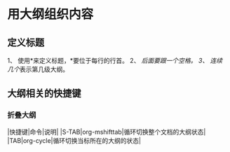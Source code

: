 
# 用大纲组织内容

## 定义标题

1、 使用*来定义标题，*要位于每行的行首。
2、 *后面要跟一个空格。
3、 连续几个*表示第几级大纲。

## 大纲相关的快捷键

### 折叠大纲

|快捷键|命令|说明|
|S-TAB|org-mshifttab|循环切换整个文档的大纲状态|
|TAB|org-cycle|循环切换当标所在的大纲的状态|

